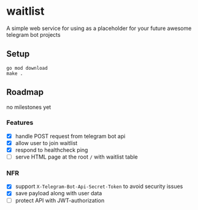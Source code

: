 # waitlist

A simple web service for using as a placeholder for your future awesome telegram bot projects

## Setup

```
go mod download
make .
```

## Roadmap

no milestones yet

### Features

- [x] handle POST request from telegram bot api
- [x] allow user to join waitlist
- [x] respond to healthcheck ping
- [ ] serve HTML page at the root `/` with waitlist table

### NFR

- [x] support `X-Telegram-Bot-Api-Secret-Token` to avoid security issues
- [x] save payload along with user data
- [ ] protect API with JWT-authorization